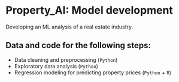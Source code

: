 # Property_AI: Model development
Developing an ML analysis of a real estate industry.

## Data and code for the following steps:
  - Data cleaning and preprocessing (`Python`)
  - Exploratory data analysis (`Python`)
  - Regression modeling for predicting property prices (`Python` + `R`)
